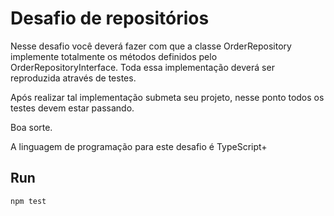 # Desafio de repositórios
Nesse desafio você deverá fazer com que a classe OrderRepository implemente totalmente os métodos definidos pelo OrderRepositoryInterface. Toda essa implementação deverá ser reproduzida através de testes.

Após realizar tal implementação submeta seu projeto, nesse ponto todos os testes devem estar passando.

Boa sorte.

 A linguagem de programação para este desafio é TypeScript+

 ## Run 

```
npm test
```